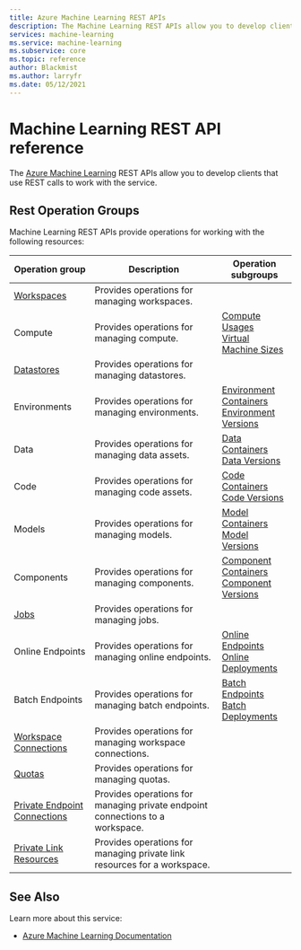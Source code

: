 ```yaml
---
title: Azure Machine Learning REST APIs
description: The Machine Learning REST APIs allow you to develop clients that use REST calls to work with the service.
services: machine-learning
ms.service: machine-learning
ms.subservice: core
ms.topic: reference
author: Blackmist
ms.author: larryfr
ms.date: 05/12/2021
---
```


# Machine Learning REST API reference
The [Azure Machine Learning](https://docs.microsoft.com/azure/machine-learning/) REST APIs allow you to develop clients that use REST calls to work with the service.
## Rest Operation Groups

Machine Learning REST APIs provide operations for working with the following resources:

| Operation group | Description                                                        | Operation subgroups |
| --------------- | ------------------------------------------------------------------ | ------------------- |
| [Workspaces](https://docs.microsoft.com/rest/api/azureml/workspaces) | Provides operations for managing workspaces. |
| Compute | Provides operations for managing compute. | [Compute](https://docs.microsoft.com/rest/api/azureml/compute) <br /> [Usages](https://docs.microsoft.com/rest/api/azureml/usages) <br /> [Virtual Machine Sizes](https://docs.microsoft.com/rest/api/azureml/virtual-machine-sizes) |
| [Datastores](https://docs.microsoft.com/rest/api/azureml/datastores) | Provides operations for managing datastores. |
| Environments | Provides operations for managing environments. | [Environment Containers](https://docs.microsoft.com/rest/api/azureml/environment-containers) <br /> [Environment Versions](https://docs.microsoft.com/rest/api/azureml/environment-versions) |
| Data | Provides operations for managing data assets. | [Data Containers](https://docs.microsoft.com/rest/api/azureml/data-containers) <br /> [Data Versions](https://docs.microsoft.com/rest/api/azureml/data-versions) |
| Code | Provides operations for managing code assets. | [Code Containers](https://docs.microsoft.com/rest/api/azureml/code-containers) <br /> [Code Versions](https://docs.microsoft.com/rest/api/azureml/code-versions) |
| Models | Provides operations for managing models. | [Model Containers](https://docs.microsoft.com/rest/api/azureml/model-containers) <br /> [Model Versions](https://docs.microsoft.com/rest/api/azureml/model-versions) |
| Components | Provides operations for managing components. | [Component Containers](https://docs.microsoft.com/rest/api/azureml/component-containers) <br /> [Component Versions](https://docs.microsoft.com/rest/api/azureml/component-versions) |
| [Jobs](https://docs.microsoft.com/rest/api/azureml/jobs) | Provides operations for managing jobs. |
| Online Endpoints | Provides operations for managing online endpoints. | [Online Endpoints](https://docs.microsoft.com/rest/api/azureml/online-endpoints) <br /> [Online Deployments](https://docs.microsoft.com/rest/api/azureml/online-deployments) |
| Batch Endpoints | Provides operations for managing batch endpoints. | [Batch Endpoints](https://docs.microsoft.com/rest/api/azureml/batch-endpoints) <br /> [Batch Deployments](https://docs.microsoft.com/rest/api/azureml/batch-deployments) |
| [Workspace Connections](https://docs.microsoft.com/rest/api/azureml/workspace-connections) | Provides operations for managing workspace connections. |
| [Quotas](https://docs.microsoft.com/rest/api/azureml/quotas) | Provides operations for managing quotas. |
| [Private Endpoint Connections](https://docs.microsoft.com/rest/api/azureml/private-endpoint-connections) | Provides operations for managing private endpoint connections to a workspace. |
| [Private Link Resources](https://docs.microsoft.com/rest/api/azureml/private-link-resources) | Provides operations for managing private link resources for a workspace. |

## See Also

Learn more about this service:
* [Azure Machine Learning Documentation](https://docs.microsoft.com/azure/machine-learning/)

